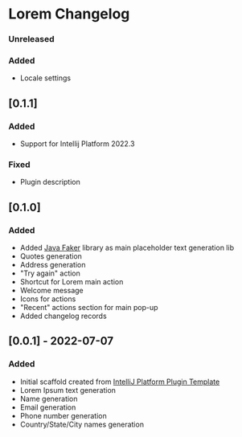 <!-- Keep a Changelog guide -> https://keepachangelog.com -->

# Lorem Changelog

### Unreleased
### Added
- Locale settings

## [0.1.1]
### Added
- Support for Intellij Platform 2022.3
### Fixed
- Plugin description

## [0.1.0]
### Added
- Added [Java Faker](https://github.com/datafaker-net/datafaker/) library as main placeholder text generation lib
- Quotes generation
- Address generation
- "Try again" action
- Shortcut for Lorem main action
- Welcome message
- Icons for actions
- "Recent" actions section for main pop-up
- Added changelog records

## [0.0.1] - 2022-07-07
### Added
- Initial scaffold created from [IntelliJ Platform Plugin Template](https://github.com/JetBrains/intellij-platform-plugin-template)
- Lorem Ipsum text generation
- Name generation
- Email generation
- Phone number generation
- Country/State/City names generation